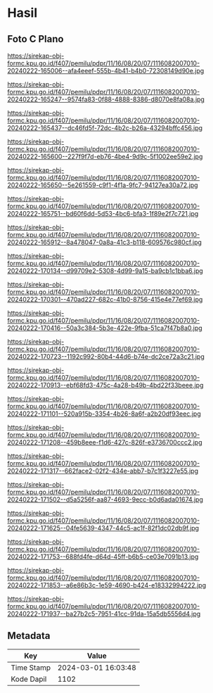 # Hasil

## Foto C Plano

https://sirekap-obj-formc.kpu.go.id/f407/pemilu/pdpr/11/16/08/20/07/1116082007010-20240222-165006--afa4eeef-555b-4b41-b4b0-72308149d90e.jpg

https://sirekap-obj-formc.kpu.go.id/f407/pemilu/pdpr/11/16/08/20/07/1116082007010-20240222-165247--9574fa83-0f88-4888-8386-d8070e8fa08a.jpg

https://sirekap-obj-formc.kpu.go.id/f407/pemilu/pdpr/11/16/08/20/07/1116082007010-20240222-165437--dc46fd5f-72dc-4b2c-b26a-43294bffc456.jpg

https://sirekap-obj-formc.kpu.go.id/f407/pemilu/pdpr/11/16/08/20/07/1116082007010-20240222-165600--227f9f7d-eb76-4be4-9d9c-5f1002ee59e2.jpg

https://sirekap-obj-formc.kpu.go.id/f407/pemilu/pdpr/11/16/08/20/07/1116082007010-20240222-165650--5e261559-c9f1-4f1a-9fc7-94127ea30a72.jpg

https://sirekap-obj-formc.kpu.go.id/f407/pemilu/pdpr/11/16/08/20/07/1116082007010-20240222-165751--bd60f6dd-5d53-4bc6-bfa3-1f89e2f7c721.jpg

https://sirekap-obj-formc.kpu.go.id/f407/pemilu/pdpr/11/16/08/20/07/1116082007010-20240222-165912--8a478047-0a8a-41c3-b118-609576c980cf.jpg

https://sirekap-obj-formc.kpu.go.id/f407/pemilu/pdpr/11/16/08/20/07/1116082007010-20240222-170134--d99709e2-5308-4d99-9a15-ba9cb1c1bba6.jpg

https://sirekap-obj-formc.kpu.go.id/f407/pemilu/pdpr/11/16/08/20/07/1116082007010-20240222-170301--470ad227-682c-41b0-8756-415e4e77ef69.jpg

https://sirekap-obj-formc.kpu.go.id/f407/pemilu/pdpr/11/16/08/20/07/1116082007010-20240222-170416--50a3c384-5b3e-422e-9fba-51ca7f47b8a0.jpg

https://sirekap-obj-formc.kpu.go.id/f407/pemilu/pdpr/11/16/08/20/07/1116082007010-20240222-170723--1192c992-80b4-44d6-b74e-dc2ce72a3c21.jpg

https://sirekap-obj-formc.kpu.go.id/f407/pemilu/pdpr/11/16/08/20/07/1116082007010-20240222-170913--ebf68fd3-475c-4a28-b49b-4bd22f33beee.jpg

https://sirekap-obj-formc.kpu.go.id/f407/pemilu/pdpr/11/16/08/20/07/1116082007010-20240222-171101--520a915b-3354-4b26-8a6f-a2b20df93eec.jpg

https://sirekap-obj-formc.kpu.go.id/f407/pemilu/pdpr/11/16/08/20/07/1116082007010-20240222-171208--459b8eee-f1d6-427c-826f-e3736700ccc2.jpg

https://sirekap-obj-formc.kpu.go.id/f407/pemilu/pdpr/11/16/08/20/07/1116082007010-20240222-171317--662face2-02f2-434e-abb7-b7c1f3227e55.jpg

https://sirekap-obj-formc.kpu.go.id/f407/pemilu/pdpr/11/16/08/20/07/1116082007010-20240222-171502--d5a5256f-aa87-4693-9ecc-b0d6ada01674.jpg

https://sirekap-obj-formc.kpu.go.id/f407/pemilu/pdpr/11/16/08/20/07/1116082007010-20240222-171625--04fe5639-4347-44c5-ac1f-82f1dc02db9f.jpg

https://sirekap-obj-formc.kpu.go.id/f407/pemilu/pdpr/11/16/08/20/07/1116082007010-20240222-171753--688fd4fe-d64d-45ff-b6b5-ce03e7091b13.jpg

https://sirekap-obj-formc.kpu.go.id/f407/pemilu/pdpr/11/16/08/20/07/1116082007010-20240222-171853--a6e86b3c-1e59-4690-b424-e18332994222.jpg

https://sirekap-obj-formc.kpu.go.id/f407/pemilu/pdpr/11/16/08/20/07/1116082007010-20240222-171937--ba27b2c5-7951-41cc-91da-15a5db5556d4.jpg


## Metadata

| Key        | Value               |
| ---------- | ------------------- |
| Time Stamp | 2024-03-01 16:03:48 |
| Kode Dapil | 1102                |



